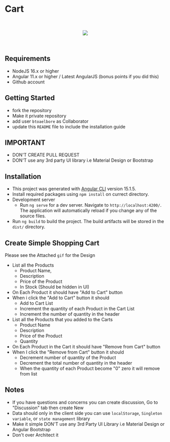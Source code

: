 # Cart


<br>
<p align="center">
 <img src="https://i.imgur.com/OESQ8sq.gif"></img>
</p>

<br>

## Requirements
* NodeJS 16.x or higher
* Angular 11.x or higher / Latest AngularJS (bonus points if you did this)
* Github account

## Getting Started
* fork the repository
* Make it private repository
* add user `btoaelbore` as Collaborator
* update this `README` file to include the installation guide

## IMPORTANT
* DON'T CREATE PULL REQUEST
* DON'T use any 3rd party UI library i.e Material Design or Bootstrap

## Installation
* This project was generated with [Angular CLI](https://github.com/angular/angular-cli) version 15.1.5.
* Install required packages using `npm install` on currect directory.
* Development server
  * Run `ng serve` for a dev server. Navigate to `http://localhost:4200/`. The application will automatically reload if you change any of the source files.
* Run `ng build` to build the project. The build artifacts will be stored in the `dist/` directory.

## Create Simple Shopping Cart 
Please see the Attached `gif` for the Design
* List all the Products 
  * Product Name, 
  * Description 
  * Price of the Product
  * In Stock (Should be hidden in UI)
* On Each Product it should have "Add to Cart" button
* When i click the "Add to Cart" button it should
  * Add to Cart List
  * Increment the quantity of each Product in the Cart List
  * Increment the number of quantity in the header 
* List all the Products that you added to the Carts 
  * Product Name
  * Description
  * Price of the Product
  * Quantity
* On Each Product in the Cart it should have "Remove from Cart" button
* When I click the "Remove from Cart" button it should 
  * Decrement number of quantity of the Product
  * Decrement the total number of quantity in the header
  * When the quantity of each Product become "0" zero it will remove from list


## Notes
* If you have questions and concerns you can create discussion, Go to "Discussion" tab then create New
* Data should only in the client side you can use `localStorage`, `Singleton variable`, or `state management` library
* Make it simple DON'T use any 3rd Party UI Library i.e Material Design or Angular Bootstrap
* Don't over Architect it


